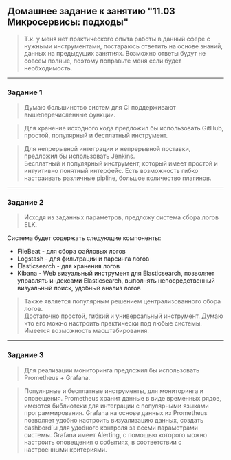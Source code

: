 ## Домашнее задание к занятию "11.03 Микросервисы: подходы"

> Т.к. у меня нет практического опыта работы в данный сфере с нужными инструментами, постараюсь ответить на основе знаний, данных на предыдущих
занятиях. Возможно ответы будут не совсем полные, поэтому поправьте меня если будет необходимость.

***

### Задание 1

> Думаю большинство систем для CI поддерживают вышеперечисленные функции.

> Для хранение исходного кода предложил бы использовать GitHub, простой, популярный и бесплатный инструмент. 

> Для непрерывной интеграции и непрерывной поставки, предложил бы использовать
Jenkins.  
Бесплатный и популярный инструмент, который имеет простой и интуитивно понятный интерфейс. Есть возможность гибко настраивать различные pipline, большое количество плагинов. 
***

### Задание 2
> Исходя из заданных параметров, предложу система сбора логов ELK.

Система будет содержать следующие компоненты:    

- FileBeat - для сбора файловых логов
- Logstash - для фильтрации и парсинга логов 
- Elasticsearch - для хранения логов
- Kibana - Web визуальный инструмент для Elasticsearch, позволяет управлять индексами Elasticsearch, выполнять непосредственный визуальный поиск, удобный анализ логов

> Также является популярным решением централизованного сбора логов.  
Достаточно простой, гибкий и универсальный инструмент. Думаю что его можно настроить практически под любые системы. Имеется возможность масштабирования. 
***

### Задание 3

> Для реализации мониторинга предложил бы использовать Prometheus + Grafana. 

> Популярные и бесплатные инструменты, для мониторинга и оповещения. Prometheus хранит данные в виде временных рядов, имеются библиотеки для интеграции с популярными языками программирования. Grafana на основе данных из Prometheus позволяет удобно настроить визуализацию данных, создать dashbord`ы  для удобного контроля за всеми параметрами системы. Grafana имеет Alerting, с помощью которого можно настроить оповещения о событиях, в соответствии с настроенными критериями.





